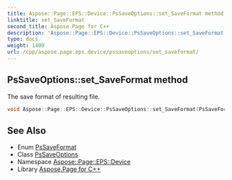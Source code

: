 ```yaml
---
title: Aspose::Page::EPS::Device::PsSaveOptions::set_SaveFormat method
linktitle: set_SaveFormat
second_title: Aspose.Page for C++
description: 'Aspose::Page::EPS::Device::PsSaveOptions::set_SaveFormat method. The save format of resulting file in C++.'
type: docs
weight: 1400
url: /cpp/aspose.page.eps.device/pssaveoptions/set_saveformat/
---
```

## PsSaveOptions::set_SaveFormat method


The save format of resulting file.

```cpp
void Aspose::Page::EPS::Device::PsSaveOptions::set_SaveFormat(PsSaveFormat value)
```

## See Also

* Enum [PsSaveFormat](../../pssaveformat/)
* Class [PsSaveOptions](../)
* Namespace [Aspose::Page::EPS::Device](../../)
* Library [Aspose.Page for C++](../../../)
